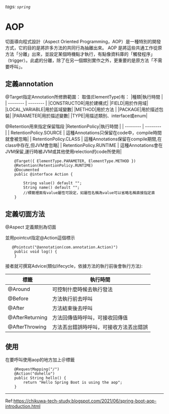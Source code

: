 ###### tags: `spring`
# AOP


切面導向程式設計（Aspect Oriented Programming，AOP）是一種特別的開發方式，它的目的是將許多方法的共同行為抽離出來。
AOP 是將這些共通工作從原方法「分離」出來，並設定某個時機點才執行，有點像資料庫的「觸發程序」（trigger）。此處的分離，除了在另一個類別實作之外，更重要的是原方法「不需要呼叫」。

## 定義annotation

@Target指定Annotation所修飾範圍： 
取值(ElementType)有：
|種類|執行時間 |
| -------- | -------- | 
|CONSTRUCTOR|用於建構式|
|FIELD|用於作用域|
|LOCAL_VARIABLE|用於區域變數|
|METHOD|用於方法 |
|PACKAGE|用於描述包裝|
|PARAMETER|用於描述變數|
|TYPE|用描述類別、interface或enum|


@Retention用來指定保留階段
|RetentionPolicy|執行時間 |
| -------- | -------- | 
| RetentionPolicy.SOURCE |  這種Annotations只保留在code中，compile時間就會被忽略| 
| RetentionPolicy.CLASS |  這種Annotations保留在compile期間,在class中存在,但JVM會忽略| 
| RetentionPolicy.RUNTIME |  這種Annotations會在JVM保留,運行時被JVM或其他使用relection的code所使用| 

```java=
    @Target({ ElementType.PARAMETER, ElementType.METHOD })
    @Retention(RetentionPolicy.RUNTIME)
    @Documented
    public @interface Action {

        String value() default "";
        String name() default "";
        //標籤裡面有value屬性可設定，如屬性名稱為value可以省略名稱直接指定直
    }

```

## 定義切面方法
@Aspect 定義類別為切面

並用pointcut指定@Action這個標示
```java=
   @Pointcut("@annotation(com.annotation.Action)")
    public void log() {
    }
```

接者就可撰寫Advice(類似lifecycle，依據方法的執行前後會執行方法):

|標籤|執行時間 |
| -------- | -------- | 
|@Around |可控制什麼時候去執行發法|
|@Before |方法執行前去呼叫|
|@After  |方法結束後去呼叫|
|@AfterReturning| 方法回傳值時呼叫，可接收回傳值|
|@AfterThrowing  |方法丟出錯誤時呼叫，可接收方法丟出錯誤|



## 使用
在要呼叫使用aop的地方加上＠標籤
```java=
    @RequestMapping("/")
    @Action("dohello")
    public String hello() {
        return "Hello Spring Boot is using the aop";
    }
```

---
Ref:https://chikuwa-tech-study.blogspot.com/2021/06/spring-boot-aop-introduction.html
